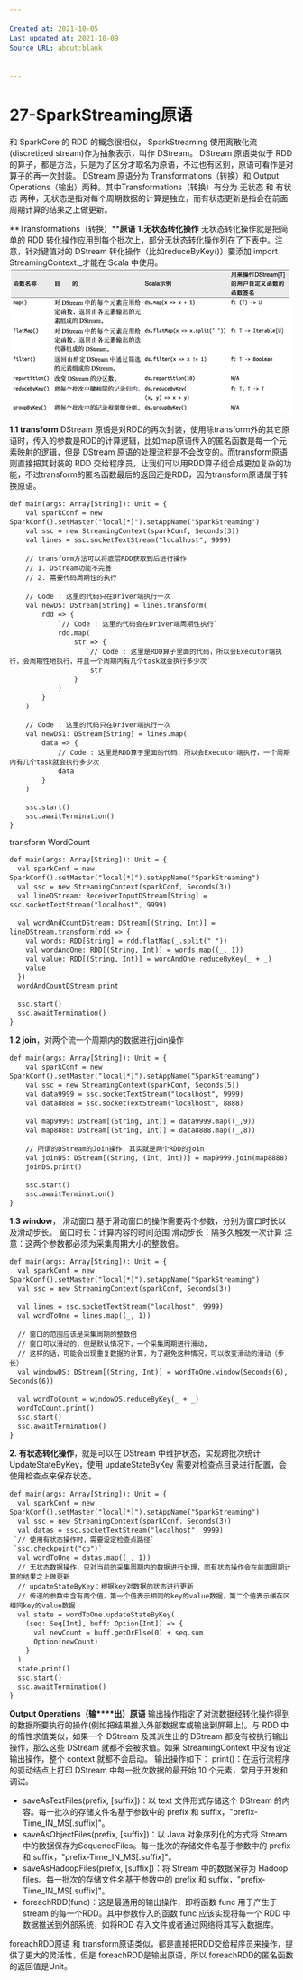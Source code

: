 ```yaml
---

Created at: 2021-10-05
Last updated at: 2021-10-09
Source URL: about:blank


---
```


# 27-SparkStreaming原语


和 SparkCore 的 RDD 的概念很相似， SparkStreaming 使用离散化流(discretized stream)作为抽象表示，叫作 DStream。
DStream 原语类似于 RDD 的算子，都是方法，只是为了区分才取名为原语，不过也有区别，原语可看作是对算子的再一次封装。
DStream 原语分为 Transformations（转换）和 Output Operations（输出）两种。其中Transformations（转换）有分为 无状态 和 有状态 两种，无状态是指对每个周期数据的计算是独立，而有状态更新是指会在前面周期计算的结果之上做更新。

**Transformations（转换）****原语**
**1.无状态转化操作**
无状态转化操作就是把简单的 RDD 转化操作应用到每个批次上，部分无状态转化操作列在了下表中。注意，针对键值对的 DStream 转化操作（比如reduceByKey()）要添加 import StreamingContext.\_才能在 Scala 中使用。
![unknown_filename.png](./_resources/27-SparkStreaming原语.resources/unknown_filename.png)

**1.1 transform**
DStream 原语是对RDD的再次封装，使用除transform外的其它原语时，传入的参数是RDD的计算逻辑，比如map原语传入的匿名函数是每一个元素映射的逻辑，但是 DStream 原语的处理流程是不会改变的。而transform原语则直接把其封装的 RDD 交给程序员，让我们可以用RDD算子组合成更加复杂的功能，不过transform的匿名函数最后的返回还是RDD，因为transform原语属于转换原语。
```
def main(args: Array[String]): Unit = {
    val sparkConf = new SparkConf().setMaster("local[*]").setAppName("SparkStreaming")
    val ssc = new StreamingContext(sparkConf, Seconds(3))
    val lines = ssc.socketTextStream("localhost", 9999)

    // transform方法可以将底层RDD获取到后进行操作
    // 1. DStream功能不完善
    // 2. 需要代码周期性的执行

    // Code : 这里的代码只在Driver端执行一次
    val newDS: DStream[String] = lines.transform(
        rdd => {
            `// Code : 这里的代码会在Driver端周期性执行`
            rdd.map(
                str => {
                   `// Code : 这里是RDD算子里面的代码，所以会Executor端执行，会周期性地执行，并且一个周期内有几个task就会执行多少次`
                    str
                }
            )
        }
    )

    // Code : 这里的代码只在Driver端执行一次
    val newDS1: DStream[String] = lines.map(
        data => {
            // Code : 这里是RDD算子里面的代码，所以会Executor端执行，一个周期内有几个task就会执行多少次
            data
        }
    )

    ssc.start()
    ssc.awaitTermination()
}
```
transform WordCount
```
def main(args: Array[String]): Unit = {
  val sparkConf = new SparkConf().setMaster("local[*]").setAppName("SparkStreaming")
  val ssc = new StreamingContext(sparkConf, Seconds(3))
  val lineDStream: ReceiverInputDStream[String] = ssc.socketTextStream("localhost", 9999)

  val wordAndCountDStream: DStream[(String, Int)] = lineDStream.transform(rdd => {
    val words: RDD[String] = rdd.flatMap(_.split(" "))
    val wordAndOne: RDD[(String, Int)] = words.map((_, 1))
    val value: RDD[(String, Int)] = wordAndOne.reduceByKey(_ + _)
    value
  })
  wordAndCountDStream.print

  ssc.start()
  ssc.awaitTermination()
}
```

**1.2 join**，对两个流一个周期内的数据进行join操作
```
def main(args: Array[String]): Unit = {
    val sparkConf = new SparkConf().setMaster("local[*]").setAppName("SparkStreaming")
    val ssc = new StreamingContext(sparkConf, Seconds(5))
    val data9999 = ssc.socketTextStream("localhost", 9999)
    val data8888 = ssc.socketTextStream("localhost", 8888)

    val map9999: DStream[(String, Int)] = data9999.map((_,9))
    val map8888: DStream[(String, Int)] = data8888.map((_,8))

    // 所谓的DStream的Join操作，其实就是两个RDD的join
    val joinDS: DStream[(String, (Int, Int))] = map9999.join(map8888)
    joinDS.print()

    ssc.start()
    ssc.awaitTermination()
}
```

**1.3 window**， 滑动窗口
基于滑动窗口的操作需要两个参数，分别为窗口时长以及滑动步长。
窗口时长：计算内容的时间范围
滑动步长：隔多久触发一次计算
注意：这两个参数都必须为采集周期大小的整数倍。
```
def main(args: Array[String]): Unit = {
  val sparkConf = new SparkConf().setMaster("local[*]").setAppName("SparkStreaming")
  val ssc = new StreamingContext(sparkConf, Seconds(3))

  val lines = ssc.socketTextStream("localhost", 9999)
  val wordToOne = lines.map((_, 1))

  // 窗口的范围应该是采集周期的整数倍
  // 窗口可以滑动的，但是默认情况下，一个采集周期进行滑动，
  // 这样的话，可能会出现重复数据的计算，为了避免这种情况，可以改变滑动的滑动（步长）
  val windowDS: DStream[(String, Int)] = wordToOne.window(Seconds(6), Seconds(6))

  val wordToCount = windowDS.reduceByKey(_ + _)
  wordToCount.print()
  ssc.start()
  ssc.awaitTermination()
}
```

**2\. 有状态转化操作**，就是可以在 DStream 中维护状态，实现跨批次统计
UpdateStateByKey，使用 updateStateByKey 需要对检查点目录进行配置，会使用检查点来保存状态。
```
def main(args: Array[String]): Unit = {
  val sparkConf = new SparkConf().setMaster("local[*]").setAppName("SparkStreaming")
  val ssc = new StreamingContext(sparkConf, Seconds(3))
  val datas = ssc.socketTextStream("localhost", 9999)
 `// 使用有状态操作时，需要设定检查点路径`
 `ssc.checkpoint("cp")`
  val wordToOne = datas.map((_, 1))
  // 无状态数据操作，只对当前的采集周期内的数据进行处理，而有状态操作会在前面周期计算的结果之上做更新
  // updateStateByKey：根据key对数据的状态进行更新
  // 传递的参数中含有两个值，第一个值表示相同的key的value数据，第二个值表示缓存区相同key的value数据
  val state = wordToOne.updateStateByKey(
    (seq: Seq[Int], buff: Option[Int]) => {
      val newCount = buff.getOrElse(0) + seq.sum
      Option(newCount)
    }
  )
  state.print()
  ssc.start()
  ssc.awaitTermination()
}
```

**Output Operations（输****出）原语**
输出操作指定了对流数据经转化操作得到的数据所要执行的操作(例如把结果推入外部数据库或输出到屏幕上)。与 RDD 中的惰性求值类似，如果一个 DStream 及其派生出的 DStream 都没有被执行输出操作，那么这些 DStream 就都不会被求值。如果 StreamingContext 中没有设定输出操作，整个 context 就都不会启动。
输出操作如下：
print()：在运行流程序的驱动结点上打印 DStream 中每一批次数据的最开始 10 个元素，常用于开发和调试。

* saveAsTextFiles(prefix, \[suffix\])：以 text 文件形式存储这个 DStream 的内容。每一批次的存储文件名基于参数中的 prefix 和 suffix，"prefix-Time\_IN\_MS\[.suffix\]"。
* saveAsObjectFiles(prefix, \[suffix\])：以 Java 对象序列化的方式将 Stream 中的数据保存为SequenceFiles。每一批次的存储文件名基于参数中的 prefix 和 suffix，"prefix-Time\_IN\_MS\[.suffix\]"。
* saveAsHadoopFiles(prefix, \[suffix\])：将 Stream 中的数据保存为 Hadoop files。每一批次的存储文件名基于参数中的 prefix 和 suffix，"prefix-Time\_IN\_MS\[.suffix\]"。
* foreachRDD(func)：这是最通用的输出操作，即将函数 func 用于产生于 stream 的每一个RDD。其中参数传入的函数 func 应该实现将每一个 RDD 中数据推送到外部系统，如将RDD 存入文件或者通过网络将其写入数据库。

foreachRDD原语 和 transform原语类似，都是直接把RDD交给程序员来操作，提供了更大的灵活性，但是 foreachRDD是输出原语，所以 foreachRDD的匿名函数的返回值是Unit。

